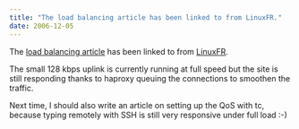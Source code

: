 ```yaml
---
title: "The load balancing article has been linked to from LinuxFR."
date: 2006-12-05
---
```

The [load balancing article](http://1wt.eu/articles/2006_lb/) has been linked to from [LinuxFR](http://linuxfr.org/pub/).

The small 128 kbps uplink is currently running at full speed but the site is still responding thanks to haproxy queuing the connections to smoothen the traffic.

Next time, I should also write an article on setting up the QoS with tc, because typing remotely with SSH is still very responsive under full load :-)
